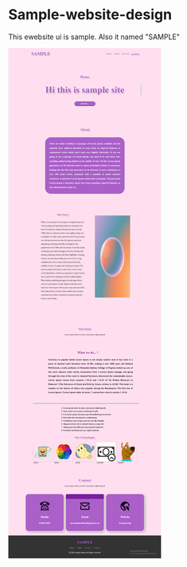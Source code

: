 # Sample-website-design
This ewebsite ui is sample. Also it named "SAMPLE"

![WEBSITE VIEW](./2025-03-12_200542.png)
